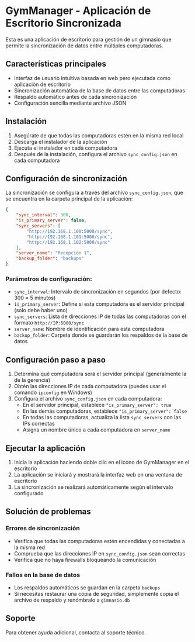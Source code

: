 # GymManager - Aplicación de Escritorio Sincronizada

Esta es una aplicación de escritorio para gestión de un gimnasio que permite la sincronización de datos entre múltiples computadoras.

## Características principales

- Interfaz de usuario intuitiva basada en web pero ejecutada como aplicación de escritorio
- Sincronización automática de la base de datos entre las computadoras
- Respaldo automático antes de cada sincronización
- Configuración sencilla mediante archivo JSON

## Instalación

1. Asegúrate de que todas las computadoras estén en la misma red local
2. Descarga el instalador de la aplicación
3. Ejecuta el instalador en cada computadora
4. Después de la instalación, configura el archivo `sync_config.json` en cada computadora

## Configuración de sincronización

La sincronización se configura a través del archivo `sync_config.json`, que se encuentra en la carpeta principal de la aplicación:

```json
{
    "sync_interval": 300,
    "is_primary_server": false,
    "sync_servers": [
        "http://192.168.1.100:5000/sync",
        "http://192.168.1.101:5000/sync",
        "http://192.168.1.102:5000/sync"
    ],
    "server_name": "Recepción 1",
    "backup_folder": "backups"
}
```

### Parámetros de configuración:

- `sync_interval`: Intervalo de sincronización en segundos (por defecto: 300 = 5 minutos)
- `is_primary_server`: Define si esta computadora es el servidor principal (solo debe haber uno)
- `sync_servers`: Lista de direcciones IP de todas las computadoras con el formato `http://IP:5000/sync`
- `server_name`: Nombre de identificación para esta computadora
- `backup_folder`: Carpeta donde se guardarán los respaldos de la base de datos

## Configuración paso a paso

1. Determina qué computadora será el servidor principal (generalmente la de la gerencia)
2. Obtén las direcciones IP de cada computadora (puedes usar el comando `ipconfig` en Windows)
3. Configura el archivo `sync_config.json` en cada computadora:
   - En el servidor principal, establece `"is_primary_server": true`
   - En las demás computadoras, establece `"is_primary_server": false`
   - En todas las computadoras, actualiza la lista `sync_servers` con las IPs correctas
   - Asigna un nombre único a cada computadora en `server_name`

## Ejecutar la aplicación

1. Inicia la aplicación haciendo doble clic en el icono de GymManager en el escritorio
2. La aplicación se iniciará y mostrará la interfaz web en una ventana de escritorio
3. La sincronización se realizará automáticamente según el intervalo configurado

## Solución de problemas

### Errores de sincronización

- Verifica que todas las computadoras estén encendidas y conectadas a la misma red
- Comprueba que las direcciones IP en `sync_config.json` sean correctas
- Verifica que no haya firewalls bloqueando la comunicación

### Fallos en la base de datos

- Los respaldos automáticos se guardan en la carpeta `backups`
- Si necesitas restaurar una copia de seguridad, simplemente copia el archivo de respaldo y renómbralo a `gimnasio.db`

## Soporte

Para obtener ayuda adicional, contacta al soporte técnico. 